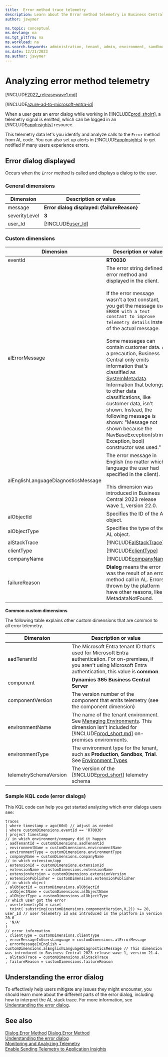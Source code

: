 ```yaml
---
title:  Error method trace telemetry
description: Learn about the Error method telemetry in Business Central  
author: jswymer

ms.topic: conceptual
ms.devlang: na
ms.tgt_pltfrm: na
ms.workload: na
ms.search.keywords: administration, tenant, admin, environment, sandbox, telemetry
ms.date: 12/21/2023
ms.author: jswymer
---
```


# Analyzing error method telemetry

[!INCLUDE[2022_releasewave1.md](../includes/2022_releasewave1.md)]

[!INCLUDE[azure-ad-to-microsoft-entra-id](~/../shared-content/shared/azure-ad-to-microsoft-entra-id.md)]

When a user gets an error dialog while working in [!INCLUDE[prod_shoirt](../includes/prod_short.md)], a telemetry signal is emitted, which can be logged in an [!INCLUDE[appInsights](../includes/azure-appinsights-name.md)] resource. 

This telemetry data let's you identify and analyze calls to the `Error` method from AL code. You can also set up alerts in [!INCLUDE[appInsights](../includes/azure-appinsights-name.md)] to get notified if many users experience errors.

## Error dialog displayed

Occurs when the `Error` method is called and displays a dialog to the user.

### General dimensions

|Dimension|Description or value|
|---------|-----|
|message|**Error dialog displayed: {failureReason}**|
|severityLevel|**3**|
|user_Id|[!INCLUDE[user_Id](../includes/include-telemetry-user-id.md)] |

### Custom dimensions

|Dimension|Description or value|
|---------|-----|
|eventId|**RT0030**|
|alErrorMessage|The error string defined in error method and displayed in the client.<br><br> If the error message wasn't a text constant, you get the message `Use ERROR with a text constant to improve telemetry details` instead of the actual message.<br><br> Some messages can contain customer data. As a precaution, Business Central only emits information that's classified as [SystemMetadata](../developer/devenv-classifying-data.md). Information that belongs to other data classifications, like customer data, isn't shown. Instead, the following message is shown: "Message not shown because the NavBaseException(string, Exception, bool) constructor was used."| 
|alEnglishLanguageDiagnosticsMessage|The error message in English (no matter which language the user had specified in the client).<br /><br />This dimension was introduced in Business Central 2023 release wave 1, version 22.0.  |
|alObjectId|Specifies the ID of the AL object.|
|alObjectType|Specifies the type of the AL object. |
|alStackTrace| [!INCLUDE[alStackTrace](../includes/include-telemetry-dimension-al-stacktrace.md)] |
|clientType| [!INCLUDE[clientType](../includes/include-telemetry-dimension-client-type.md)] |
|companyName| [!INCLUDE[companyName](../includes/include-telemetry-dimension-company-name.md)] |
|failureReason|**Dialog** means the error was the result of an error method call in AL. Errors thrown by the platform have other reasons, like MetadataNotFound.|

<a name="other"></a>**Common custom dimensions**

The following table explains other custom dimensions that are common to all error telemetry.

|Dimension|Description or value|
|---------|-----|
|aadTenantId|The Microsoft Entra tenant ID that's used for Microsoft Entra authentication. For on-premises, if you aren't using Microsoft Entra authentication, this value is **common**. |
|component|**Dynamics 365 Business Central Server**|
|componentVersion|The version number of the component that emits telemetry (see the component dimension)|
|environmentName|The name of the tenant environment. See [Managing Environments](tenant-admin-center-environments.md). This dimension isn't included for [!INCLUDE[prod_short.md](../includes/prod_short.md)] on-premises environments.|
|environmentType|The environment type for the tenant, such as **Production**, **Sandbox**, **Trial**. See [Environment Types](tenant-admin-center-environments.md#types-of-environments)|
|telemetrySchemaVersion|The version of the [!INCLUDE[prod_short](../developer/includes/prod_short.md)] telemetry schema|

<!--
{"telemetrySchemaVersion":"0.1","component":"Dynamics 365 Business Central Server","componentVersion":"20.0.35106.0","environmentType":"Production","aadTenantId":"common","eventId":"RT0030","companyName":"CRONUS International Ltd.","clientType":"WebClient","alObjectType":"System","alObjectId":"0","alStackTrace":"MyItem(Page 50201).\"Hello - OnAction\"(Trigger) line 19 - vlnagorn.debug3 by MsftInternal\\","failureReason":"Dialog:TargetInvocation","alErrorMessage":"Use ERROR with a text constant to improve telemetry details"}

{"telemetrySchemaVersion":"0.2","componentVersion":"20.0.36501.0","environmentType":"Production","aadTenantId":"common","component":"Dynamics 365 Business Central Server","companyName":"CRONUS International Ltd.","eventId":"RT0030","clientType":"WebClient","alObjectType":"System","alObjectId":"0","alStackTrace":"ItemBarcodeReport(Report 50100).\"Items - OnAfterGetRecord\"(Trigger) line 21 - excelrep by Default publisher\\","alErrorMessage":"My text","failureReason":"Dialog"}

{"telemetrySchemaVersion":"0.2","componentVersion":"20.0.36501.0","environmentType":"Production","aadTenantId":"common","component":"Dynamics 365 Business Central Server","companyName":"CRONUS International Ltd.","eventId":"RT0030","clientType":"WebClient","alObjectType":"System","alObjectId":"0","alErrorMessage":"The metadata object Report 50100 was not found.","failureReason":"MetadataNotFound"}

-->

### Sample KQL code (error dialogs)

This KQL code can help you get started analyzing which error dialogs users see:

```kql
traces
| where timestamp > ago(60d) // adjust as needed
| where customDimensions.eventId == 'RT0030'
| project timestamp
// in which environment/company did it happen
, aadTenantId = customDimensions.aadTenantId
, environmentName = customDimensions.environmentName
, environmentType = customDimensions.environmentType
, companyName = customDimensions.companyName
// in which extension/app
, extensionId = customDimensions.extensionId
, extensionName = customDimensions.extensionName
, extensionVersion = customDimensions.extensionVersion
, extensionPublisher = customDimensions.extensionPublisher
// in which object
, alObjectId = customDimensions.alObjectId
, alObjectName = customDimensions.alObjectName
, alObjectType = customDimensions.alObjectType
// which user got the error
, usertelemetryId = case(
  toint( substring(customDimensions.componentVersion,0,2)) >= 20, user_Id // user telemetry id was introduced in the platform in version 20.0
, 'N/A'
)
// error information
, clientType = customDimensions.clientType
, errorMessageInUsersLanguage = customDimensions.alErrorMessage
, errorMessageInEnglish = customDimensions.alEnglishLanguageDiagnosticsMessage // This dimension was introduced in Business Central 2023 release wave 1, version 21.4.
, alStackTrace = customDimensions.alStackTrace
, failureReason = customDimensions.failureReason
```

## Understanding the error dialog

To effectively help users mitigate any issues they might encounter, you should learn more about the different parts of the error dialog, including how to interpret the AL stack trace. For more information, see [Understanding the error dialog](../developer/devenv-error-dialog.md).

## See also

[Dialog.Error Method](../developer/methods-auto/dialog/dialog-error-errorinfo-method.md) 
[Dialog.Error Method](../developer/methods-auto/dialog/dialog-error-string-joker-method.md)  
[Understanding the error dialog](../developer/devenv-error-dialog.md)   
[Monitoring and Analyzing Telemetry](telemetry-overview.md)  
[Enable Sending Telemetry to Application Insights](telemetry-enable-application-insights.md)  

